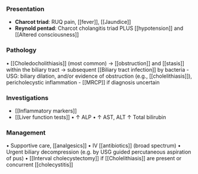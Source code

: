 ### Presentation
- **Charcot triad**: RUQ pain, [[fever]], [[Jaundice]]
- **Reynold pentad**: Charcot cholangitis triad PLUS [[hypotension]] and [[Altered consciousness]] 
### Pathology
• [[Choledocholithiasis]] (most common) → [[obstruction]] and [[stasis]] within the biliary tract → subsequent [[Biliary tract infection]] by bacteria
	- USG: biliary dilation, and/or evidence of obstruction (e.g., [[cholelithiasis]]), pericholecystic inflammation
	- [[MRCP]] if diagnosis uncertain
### Investigations
- [[Inflammatory markers]]
- [[Liver function tests]] 
	• ↑ ALP
	• ↑ AST, ALT
	↑ Total bilirubin
### Management
• Supportive care, [[analgesics]]
• IV [[antibiotics]] (broad spectrum)
• Urgent biliary decompression (e.g. by USG guided percutaneous aspiration of pus)
• [[Interval cholecystectomy]] if [[Cholelithiasis]] are present or concurrent [[cholecystitis]]

